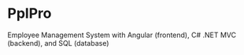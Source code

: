 # PplPro
Employee Management System with Angular (frontend), C# .NET MVC (backend), and SQL (database)
